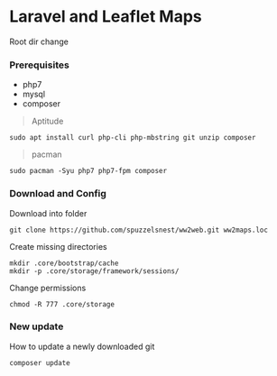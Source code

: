 # Laravel and Leaflet Maps

Root dir change 

### Prerequisites

- php7
- mysql
- composer

> Aptitude
``` 
sudo apt install curl php-cli php-mbstring git unzip composer
```

> pacman
```
sudo pacman -Syu php7 php7-fpm composer
```
### Download and Config

Download into folder
```
git clone https://github.com/spuzzelsnest/ww2web.git ww2maps.loc 
```

Create missing directories
```
mkdir .core/bootstrap/cache 
mkdir -p .core/storage/framework/sessions/ 
```


Change permissions
```
chmod -R 777 .core/storage 
```

### New update

How to update a newly downloaded git

```
composer update
```
